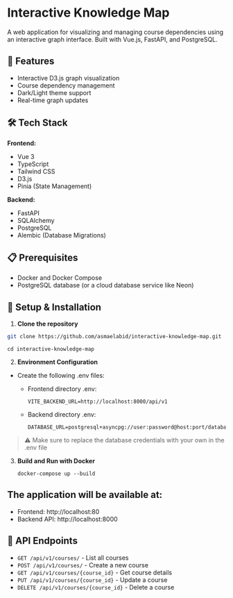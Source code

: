 # Interactive Knowledge Map

A web application for visualizing and managing course dependencies using an interactive graph interface. Built with Vue.js, FastAPI, and PostgreSQL.

## 🚀 Features

- Interactive D3.js graph visualization
- Course dependency management
- Dark/Light theme support
- Real-time graph updates

## 🛠️ Tech Stack

**Frontend:**
- Vue 3
- TypeScript
- Tailwind CSS
- D3.js
- Pinia (State Management)

**Backend:**
- FastAPI
- SQLAlchemy
- PostgreSQL
- Alembic (Database Migrations)

## 📋 Prerequisites

- Docker and Docker Compose
- PostgreSQL database (or a cloud database service like Neon)

## 🔧 Setup & Installation

1. **Clone the repository**

  ```bash
  git clone https://github.com/asmaelabid/interactive-knowledge-map.git
  ```

  ```
  cd interactive-knowledge-map
  ```

2. **Environment Configuration**
  - Create the following .env files:
    - Frontend directory .env:

      ```
      VITE_BACKEND_URL=http://localhost:8000/api/v1
      ```

    - Backend directory .env:

      ```
      DATABASE_URL=postgresql+asyncpg://user:password@host:port/database_name
      ```

  > ⚠️ Make sure to replace the database credentials with your own in the .env file

3. **Build and Run with Docker**

   ```
   docker-compose up --build
   ```

## The application will be available at:
  - Frontend: http://localhost:80
  - Backend API: http://localhost:8000


## 🔄 API Endpoints
- ```GET /api/v1/courses/``` - List all courses
- ```POST /api/v1/courses/``` - Create a new course
- ```GET /api/v1/courses/{course_id}``` - Get course details
- ```PUT /api/v1/courses/{course_id}``` - Update a course
- ```DELETE /api/v1/courses/{course_id}``` - Delete a course

